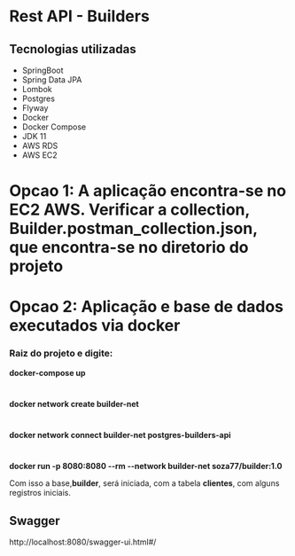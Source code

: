 # Rest API - Builders
## Tecnologias utilizadas
* SpringBoot
* Spring Data JPA
* Lombok
* Postgres
* Flyway
* Docker
* Docker Compose
* JDK 11
* AWS RDS
* AWS EC2

# Opcao 1: A aplicação encontra-se no EC2 AWS. Verificar a collection, Builder.postman_collection.json, que encontra-se no diretorio do projeto

# Opcao 2: Aplicação e base de dados executados via docker
### Raiz do projeto e digite:
**docker-compose up**
#
**docker network create builder-net**
#
**docker network connect builder-net postgres-builders-api**
#
**docker run -p 8080:8080 --rm --network builder-net soza77/builder:1.0**

Com isso a base,**builder**, será iniciada, com a tabela **clientes**, com alguns registros iniciais.

## Swagger
http://localhost:8080/swagger-ui.html#/
